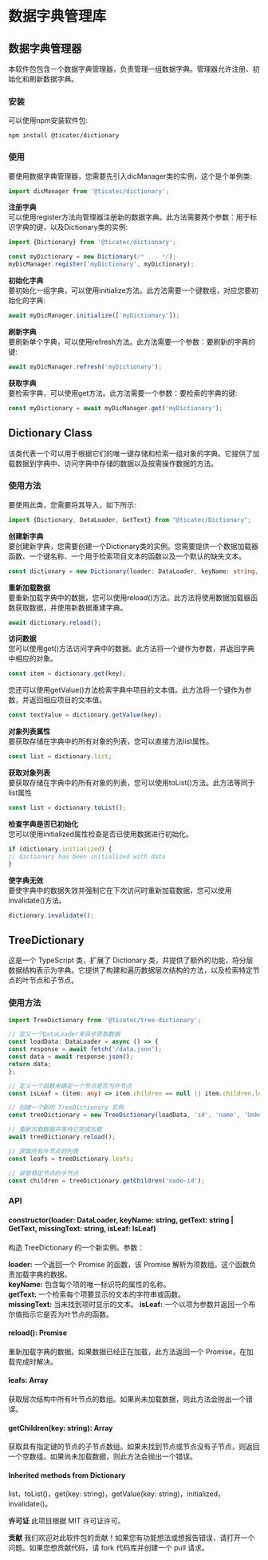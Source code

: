 # 数据字典管理库

## 数据字典管理器
本软件包包含一个数据字典管理器，负责管理一组数据字典。管理器允许注册、初始化和刷新数据字典。

### 安装
可以使用npm安装软件包:

```shell
npm install @ticatec/dictionary
```
### 使用
要使用数据字典管理器，您需要先引入dicManager类的实例，这个是个单例类:

```typescript
import dicManager from '@ticatec/dictionary';
```


**注册字典**  
可以使用register方法向管理器注册新的数据字典。此方法需要两个参数：用于标识字典的键，以及Dictionary类的实例:

```typescript
import {Dictionary} from '@ticatec/dictionary';

const myDictionary = new Dictionary(/* ... */);
myDicManager.register('myDictionary', myDictionary);
```

**初始化字典**  
要初始化一组字典，可以使用initialize方法。此方法需要一个键数组，对应您要初始化的字典:

```typescript
await myDicManager.initialize(['myDictionary']);
```

**刷新字典**  
要刷新单个字典，可以使用refresh方法。此方法需要一个参数：要刷新的字典的键:

```typescript
await myDicManager.refresh('myDictionary');
```

**获取字典**  
要检索字典，可以使用get方法。此方法需要一个参数：要检索的字典的键:

```typescript
const myDictionary = await myDicManager.get('myDictionary');
```

## Dictionary Class
该类代表一个可以用于根据它们的唯一键存储和检索一组对象的字典。它提供了加载数据到字典中、访问字典中存储的数据以及按需操作数据的方法。

### 使用方法
要使用此类，您需要将其导入，如下所示:

```typescript
import {Dictionary, DataLoader, GetText} from "@ticatec/Dictionary";
```

**创建新字典**  
要创建新字典，您需要创建一个Dictionary类的实例。您需要提供一个数据加载器函数、一个键名称、一个用于检索项目文本的函数以及一个默认的缺失文本。

```typescript
const dictionary = new Dictionary(loader: DataLoader, keyName: string, getText: string | GetText, missingText: string);
```

**重新加载数据**  
要重新加载字典中的数据，您可以使用reload()方法。此方法将使用数据加载器函数获取数据，并使用新数据重建字典。

```typescript
await dictionary.reload();
```

**访问数据**  
您可以使用get()方法访问字典中的数据。此方法将一个键作为参数，并返回字典中相应的对象。

```typescript
const item = dictionary.get(key);
```

您还可以使用getValue()方法检索字典中项目的文本值。此方法将一个键作为参数，并返回相应项目的文本值。

```typescript
const textValue = dictionary.getValue(key);
```

**对象列表属性**  
要获取存储在字典中的所有对象的列表，您可以直接方法list属性。

```typescript
const list = dictionary.list;
```

**获取对象列表**  
要获取存储在字典中的所有对象的列表，您可以使用toList()方法。此方法等同于list属性

```typescript
const list = dictionary.toList();
```

**检查字典是否已初始化**  
您可以使用initialized属性检查是否已使用数据进行初始化。

```typescript
if (dictionary.initialized) {
// dictionary has been initialized with data
}
```

**使字典无效**  
要使字典中的数据失效并强制它在下次访问时重新加载数据，您可以使用invalidate()方法。

```typescript
dictionary.invalidate();
```

## TreeDictionary
这是一个 TypeScript 类，扩展了 Dictionary 类，并提供了额外的功能，将分层数据结构表示为字典。它提供了构建和遍历数据层次结构的方法，以及检索特定节点的叶节点和子节点。

### 使用方法
```typescript
import TreeDictionary from '@ticatec/tree-dictionary';

// 定义一个DataLoader来异步获取数据
const loadData: DataLoader = async () => {
const response = await fetch('/data.json');
const data = await response.json();
return data;
};

// 定义一个函数来确定一个节点是否为叶节点
const isLeaf = (item: any) => item.children == null || item.children.length === 0;

// 创建一个新的 TreeDictionary 实例
const treeDictionary = new TreeDictionary(loadData, 'id', 'name', 'Unknown', isLeaf);

// 重新加载数据并等待它完成加载
await treeDictionary.reload();

// 获取所有叶节点的列表
const leafs = treeDictionary.leafs;

// 获取特定节点的子节点
const children = treeDictionary.getChildren('node-id');
```

### API
####  constructor(loader: DataLoader, keyName: string, getText: string | GetText, missingText: string, isLeaf: IsLeaf)
构造 TreeDictionary 的一个新实例。参数：

**loader:** 一个返回一个 Promise 的函数，该 Promise 解析为项数组。这个函数负责加载字典的数据。  
**keyName:** 包含每个项的唯一标识符的属性的名称。  
**getText:** 一个检索每个项要显示的文本的字符串或函数。  
**missingText:** 当未找到项时显示的文本。
**isLeaf:** 一个以项为参数并返回一个布尔值指示它是否为叶节点的函数。

#### reload(): Promise<void>
重新加载字典的数据。如果数据已经正在加载，此方法返回一个 Promise，在加载完成时解决。

#### leafs: Array<any>
获取层次结构中所有叶节点的数组。如果尚未加载数据，则此方法会抛出一个错误。

#### getChildren(key: string): Array<any>
获取具有指定键的节点的子节点数组。如果未找到节点或节点没有子节点，则返回一个空数组。如果尚未加载数据，则此方法会抛出一个错误。

#### Inherited methods from Dictionary
list，toList()，get(key: string)，getValue(key: string)，initialized，invalidate()。

**许可证**
此项目根据 MIT 许可证许可。

**贡献**
我们欢迎对此软件包的贡献！如果您有功能想法或想报告错误，请打开一个问题。如果您想贡献代码，请 fork 代码库并创建一个 pull 请求。